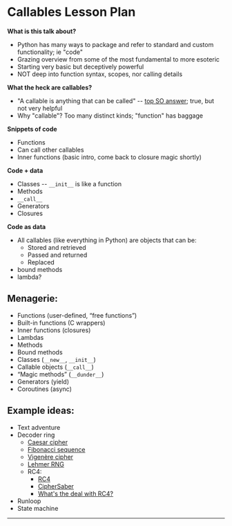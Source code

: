 Callables Lesson Plan
=====================
__What is this talk about?__
- Python has many ways to package and refer to standard and custom functionality; ie "code"
- Grazing overview from some of the most fundamental to more esoteric
- Starting very basic but deceptively powerful
- NOT deep into function syntax, scopes, nor calling details

__What the heck are callables?__
- "A callable is anything that can be called" -- [top SO answer](https://stackoverflow.com/questions/111234/what-is-a-callable-in-python#111255); true, but not very helpful
- Why "callable"?  Too many distinct kinds; "function" has baggage

__Snippets of code__
- Functions
- Can call other callables
- Inner functions (basic intro, come back to closure magic shortly)

__Code + data__
- Classes -- `__init__` is like a function
- Methods
- `__call__`
- Generators
- Closures

__Code as data__
- All callables (like everything in Python) are objects that can be:
    - Stored and retrieved
    - Passed and returned
    - Replaced
- bound methods
- lambda?


Menagerie:
----------
- Functions (user-defined, “free functions”)
- Built-in functions (C wrappers)
- Inner functions (closures)
- Lambdas
- Methods
- Bound methods
- Classes (`__new__`, `__init__`)
- Callable objects (`__call__`)
- “Magic methods” (`__dunder__`)
- Generators (yield)
- Coroutines (async)


Example ideas:
--------------
- Text adventure
- Decoder ring
  - [Caesar cipher](https://en.wikipedia.org/wiki/Caesar_cipher)
  - [Fibonacci sequence](https://en.wikipedia.org/wiki/Fibonacci_number)
  - [Vigenère cipher](https://en.wikipedia.org/wiki/Vigen%C3%A8re_cipher)
  - [Lehmer RNG](https://en.wikipedia.org/wiki/Lehmer_random_number_generator)
  - RC4:
    - [RC4](https://en.wikipedia.org/wiki/RC4)
    - [CipherSaber](http://ciphersaber.gurus.org)
    - [What's the deal with RC4?](https://blog.cryptographyengineering.com/2011/12/15/whats-deal-with-rc4/)
- Runloop
- State machine

---
